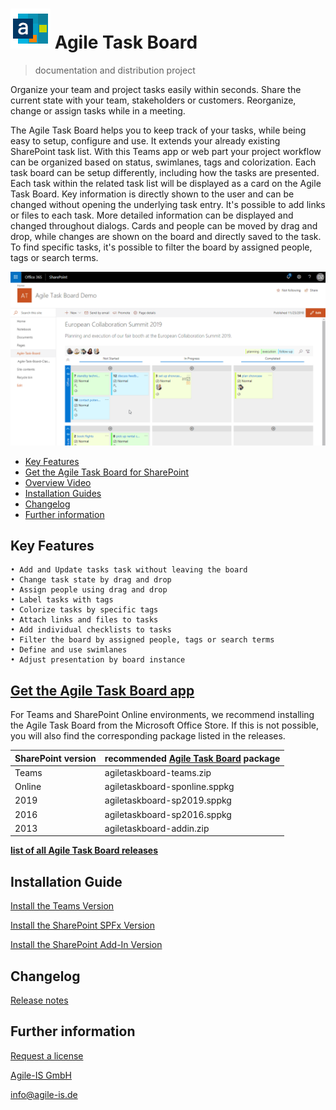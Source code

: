 # ![Agile Task Board](docs/images/LogoAgileTaskBoard_64.png) Agile Task Board
> documentation and distribution project

Organize your team and project tasks easily within seconds. Share the current state with your team, stakeholders or customers. Reorganize, change or assign tasks while in a meeting.

The Agile Task Board helps you to keep track of your tasks, while being easy to setup, configure and use. It extends your already existing SharePoint task list. With this Teams app or web part your project workflow can be organized based on status, swimlanes, tags and colorization.
Each task board can be setup differently, including how the tasks are presented. Each task within the related task list will be displayed as a card on the Agile Task Board. Key information is directly shown to the user and can be changed without opening the underlying task entry. It's possible to add links or files to each task. More detailed information can be displayed and changed throughout dialogs. Cards and people can be moved by drag and drop, while changes are shown on the board and directly saved to the task. To find specific tasks, it's possible to filter the board by assigned people, tags or search terms.


[![Feature Overview](https://raw.githubusercontent.com/AgileIS/AgileTaskBoard/master/docs/images/TeaserOverview.gif)](https://www.youtube.com/watch?v=Omb4-xvUENI "Feature Overview")


  - [Key Features](#key-features)
  - [Get the Agile Task Board for SharePoint](#get-the-agile-task-board-for-sharepoint)
  - [Overview Video](#overview-video)
  - [Installation Guides](#installation-guides)
  - [Changelog](#changelog)
  - [Further information](#further-information)

## Key Features

    • Add and Update tasks task without leaving the board
    • Change task state by drag and drop
    • Assign people using drag and drop
    • Label tasks with tags
    • Colorize tasks by specific tags
    • Attach links and files to tasks
    • Add individual checklists to tasks
    • Filter the board by assigned people, tags or search terms
    • Define and use swimlanes
    • Adjust presentation by board instance

## [Get the Agile Task Board app](https://github.com/AgileIS/AgileTaskBoard/releases/latest)

For Teams and SharePoint Online environments, we recommend installing the Agile Task Board from the Microsoft Office Store. If this is not possible, you will also find the corresponding package listed in the releases. 

| SharePoint version | recommended [Agile Task Board](https://github.com/AgileIS/AgileTaskBoard/releases/latest) package |
| ------------------ | ------------------------------------------------------------------------------------------------- |
| Teams              | agiletaskboard-teams.zip                                                                          |
| Online             | agiletaskboard-sponline.sppkg                                                                     |
| 2019               | agiletaskboard-sp2019.sppkg                                                                       |
| 2016               | agiletaskboard-sp2016.sppkg                                                                       |
| 2013               | agiletaskboard-addin.zip                                                                          |

**[list of all Agile Task Board releases](https://github.com/AgileIS/AgileTaskBoard/releases)**

## Installation Guide

[Install the Teams Version](docs/TeamsApp.md)

[Install the SharePoint SPFx Version](docs/SPFx.md)

[Install the SharePoint Add-In Version](docs/AddIn.md)

<!-- [First Steps Dialog](docs/firstSteps.md) -->

## Changelog

[Release notes](Releasenotes.md)

## Further information

[Request a license](https://www.agile-is.de/en/agiletaskboard?utm_medium=online&utm_campaign=docu&utm_source=github#contact-us)

[Agile-IS GmbH](http://agile-is.de)

info@agile-is.de
